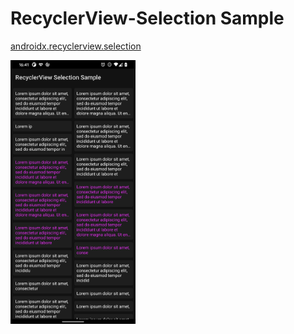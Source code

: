 # RecyclerView-Selection Sample

[androidx.recyclerview.selection](https://developer.android.com/reference/androidx/recyclerview/selection/package-summary)

<img src="static/screenshot.png" alt="Screenshot" align="left" width="200px" />
